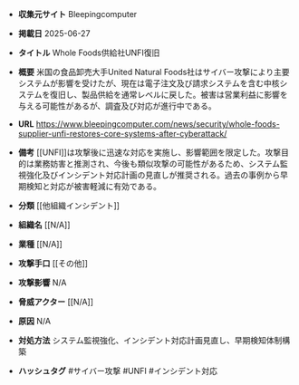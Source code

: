 - **収集元サイト**
Bleepingcomputer

- **掲載日**
2025-06-27

- **タイトル**
Whole Foods供給社UNFI復旧

- **概要**
米国の食品卸売大手United Natural Foods社はサイバー攻撃により主要システムが影響を受けたが、現在は電子注文及び請求システムを含む中核システムを復旧し、製品供給を通常レベルに戻した。被害は営業利益に影響を与える可能性があるが、調査及び対応が進行中である。

- **URL**
https://www.bleepingcomputer.com/news/security/whole-foods-supplier-unfi-restores-core-systems-after-cyberattack/

- **備考**
[[UNFI]]は攻撃後に迅速な対応を実施し、影響範囲を限定した。攻撃目的は業務妨害と推測され、今後も類似攻撃の可能性があるため、システム監視強化及びインシデント対応計画の見直しが推奨される。過去の事例から早期検知と対応が被害軽減に有効である。

- **分類**
[[他組織インシデント]]

- **組織名**
[[N/A]]

- **業種**
[[N/A]]

- **攻撃手口**
[[その他]]

- **攻撃影響**
N/A

- **脅威アクター**
[[N/A]]

- **原因**
N/A

- **対処方法**
システム監視強化、インシデント対応計画見直し、早期検知体制構築

- **ハッシュタグ**
#サイバー攻撃 #UNFI #インシデント対応
